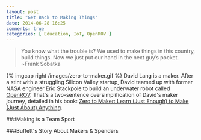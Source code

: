 ```yaml
---
layout: post
title: "Get Back to Making Things"
date: 2014-06-28 16:25
comments: true
categories: [ Education, IoT, OpenROV ]
---
```

>You know what the trouble is? We used to make things in this country, build things. Now we just put our hand in the next guy’s pocket.
><br/>~Frank Sobatka

{% imgcap right /images/zero-to-maker.gif %}
David Lang is a maker. After a stint with a struggling Silicon Valley startup, David teamed up with former NASA engineer Eric Stackpole to build an underwater robot called [OpenROV](RH.com). That's a two-sentence oversimplification of David's maker journey, detailed in his book: [Zero to Maker: Learn (Just Enough) to Make (Just About) Anything](). 
<!--more-->
###Making is a Team Sport 


###Buffett's Story About Makers & Spenders

